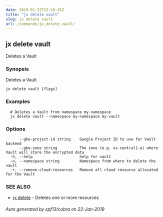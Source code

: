 ```yaml
---
date: 2019-01-22T22:19:15Z
title: "jx delete vault"
slug: jx_delete_vault
url: /commands/jx_delete_vault/
---
```

## jx delete vault

Deletes a Vault

### Synopsis

Deletes a Vault

```
jx delete vault [flags]
```

### Examples

```
  # Deletes a Vault from namespace my-namespace
  jx delete vault --namespace my-namespace my-vault
```

### Options

```
      --gke-project-id string    Google Project ID to use for Vault backend
      --gke-zone string          The zone (e.g. us-central1-a) where Vault will store the encrypted data
  -h, --help                     help for vault
  -n, --namespace string         Namespace from where to delete the vault
  -r, --remove-cloud-resources   Remove all cloud resource allocated for the Vault
```

### SEE ALSO

* [jx delete](/commands/jx_delete/)	 - Deletes one or more resources

###### Auto generated by spf13/cobra on 22-Jan-2019
